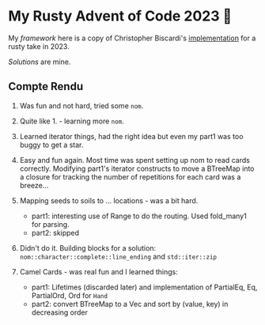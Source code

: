 # My Rusty Advent of Code 2023 🎄

My *framework* here is a copy of Christopher Biscardi's
[implementation]( https://github.com/ChristopherBiscardi/advent-of-code/tree/main/2023/rust)
for a rusty take in 2023.

*Solutions* are mine.

## Compte Rendu

1. Was fun and not hard, tried some `nom`.
2. Quite like 1. - learning more `nom`.
3. Learned iterator things, had the right idea but even my part1 was too buggy
    to get a star.
4. Easy and fun again. Most time was spent setting up nom to read cards correctly.
    Modifying part1's iterator constructs to move a BTreeMap into a closure
    for tracking the number of repetitions for each card was a breeze...
5. Mapping seeds to soils to ... locations - was a bit hard.

    - part1: interesting use of Range to do the routing. Used fold_many1 for parsing.
    - part2: skipped

6. Didn't do it. Building blocks for a solution:
    `nom::character::complete::line_ending` and `std::iter::zip`

7. Camel Cards - was real fun and I learned things:

    - part1: Lifetimes (discarded later) and implementation
        of PartialEq, Eq, PartialOrd, Ord for `Hand`
    - part2: convert BTreeMap to a Vec and sort by (value, key) in decreasing order
